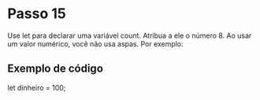 # Passo 15

Use let para declarar uma variável count. Atribua a ele o número 8. Ao usar um valor numérico, você não usa aspas. Por exemplo:

## Exemplo de código

let dinheiro = 100;